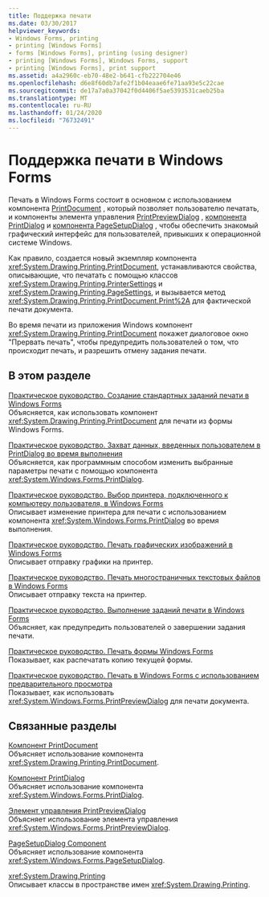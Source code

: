 ```yaml
---
title: Поддержка печати
ms.date: 03/30/2017
helpviewer_keywords:
- Windows Forms, printing
- printing [Windows Forms]
- forms [Windows Forms], printing (using designer)
- printing [Windows Forms], Windows Forms, support
- printing [Windows Forms], print support
ms.assetid: a4a2960c-eb70-48e2-b641-cfb222704e46
ms.openlocfilehash: d6e8f60db7afe2f1b04eaae6fe71aa93e5c22cae
ms.sourcegitcommit: de17a7a0a37042f0d4406f5ae5393531caeb25ba
ms.translationtype: MT
ms.contentlocale: ru-RU
ms.lasthandoff: 01/24/2020
ms.locfileid: "76732491"
---
```

# <a name="windows-forms-print-support"></a>Поддержка печати в Windows Forms
Печать в Windows Forms состоит в основном с использованием компонента [PrintDocument](../controls/printdocument-component-windows-forms.md) , который позволяет пользователю печатать, и компоненты элемента управления [PrintPreviewDialog](../controls/printpreviewdialog-control-windows-forms.md) , [компонента PrintDialog](../controls/printdialog-component-windows-forms.md) и [компонента PageSetupDialog](../controls/pagesetupdialog-component-windows-forms.md) , чтобы обеспечить знакомый графический интерфейс для пользователей, привыкших к операционной системе Windows.  
  
 Как правило, создается новый экземпляр компонента <xref:System.Drawing.Printing.PrintDocument>, устанавливаются свойства, описывающие, что печатать с помощью классов <xref:System.Drawing.Printing.PrinterSettings> и <xref:System.Drawing.Printing.PageSettings>, и вызывается метод <xref:System.Drawing.Printing.PrintDocument.Print%2A> для фактической печати документа.  
  
 Во время печати из приложения Windows компонент <xref:System.Drawing.Printing.PrintDocument> покажет диалоговое окно "Прервать печать", чтобы предупредить пользователей о том, что происходит печать, и разрешить отмену задания печати.  
  
## <a name="in-this-section"></a>В этом разделе  
 [Практическое руководство. Создание стандартных заданий печати в Windows Forms](how-to-create-standard-windows-forms-print-jobs.md)  
 Объясняется, как использовать компонент <xref:System.Drawing.Printing.PrintDocument> для печати из формы Windows Forms.  
  
 [Практическое руководство. Захват данных, введенных пользователем в PrintDialog во время выполнения](how-to-capture-user-input-from-a-printdialog-at-run-time.md)  
 Объясняется, как программным способом изменить выбранные параметры печати с помощью компонента <xref:System.Windows.Forms.PrintDialog>.  
  
 [Практическое руководство. Выбор принтера, подключенного к компьютеру пользователя, в Windows Forms](how-to-choose-the-printers-attached-to-user-computer-in-windows-forms.md)  
 Описывает изменение принтера для печати с использованием компонента <xref:System.Windows.Forms.PrintDialog> во время выполнения.  
  
 [Практическое руководство. Печать графических изображений в Windows Forms](how-to-print-graphics-in-windows-forms.md)  
 Описывает отправку графики на принтер.  
  
 [Практическое руководство. Печать многостраничных текстовых файлов в Windows Forms](how-to-print-a-multi-page-text-file-in-windows-forms.md)  
 Описывает отправку текста на принтер.  
  
 [Практическое руководство. Выполнение заданий печати в Windows Forms](how-to-complete-windows-forms-print-jobs.md)  
 Объясняет, как предупредить пользователей о завершении задания печати.  
  
 [Практическое руководство. Печать формы Windows Forms](how-to-print-a-windows-form.md)  
 Показывает, как распечатать копию текущей формы.  
  
 [Практическое руководство. Печать в Windows Forms с использованием предварительного просмотра](how-to-print-in-windows-forms-using-print-preview.md)  
 Показывает, как использовать <xref:System.Windows.Forms.PrintPreviewDialog> для печати документа.  
  
## <a name="related-sections"></a>Связанные разделы  
 [Компонент PrintDocument](../controls/printdocument-component-windows-forms.md)  
 Объясняет использование компонента <xref:System.Drawing.Printing.PrintDocument>.  
  
 [Компонент PrintDialog](../controls/printdialog-component-windows-forms.md)  
 Объясняет использование компонента <xref:System.Windows.Forms.PrintDialog>.  
  
 [Элемент управления PrintPreviewDialog](../controls/printpreviewdialog-control-windows-forms.md)  
 Объясняет использование элемента управления <xref:System.Windows.Forms.PrintPreviewDialog>.  
  
 [PageSetupDialog Component](../controls/pagesetupdialog-component-windows-forms.md)  
 Объясняет использование компонента <xref:System.Windows.Forms.PageSetupDialog>.  
  
 <xref:System.Drawing.Printing>  
 Описывает классы в пространстве имен <xref:System.Drawing.Printing>.
